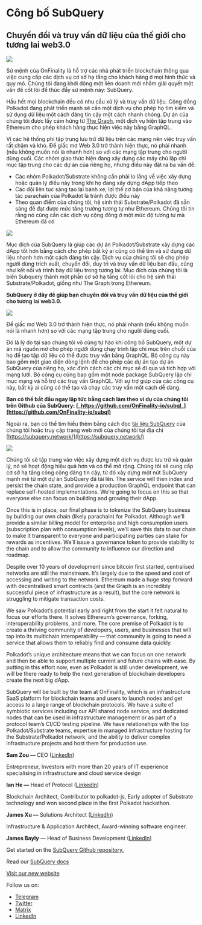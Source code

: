 # Công bố SubQuery

## Chuyển đổi và truy vấn dữ liệu của thế giới cho tương lai web3.0

![](https://miro.medium.com/max/1400/1*J5u22qNxndcuCrFJ1mfGqg.png)

Sứ mệnh của OnFinality là hỗ trợ các nhà phát triển blockchain thông qua việc cung cấp các dịch vụ cơ sở hạ tầng cho khách hàng ở mọi hình thức và quy mô. Chúng tôi đang khởi động một liên doanh mới nhằm giải quyết một vấn đề cốt lõi để thúc đẩy sứ mệnh này: SubQuery.

Hầu hết mọi blockchain đều có nhu cầu xử lý và truy vấn dữ liệu. Cộng đồng Polkadot đang phát triển mạnh sẽ cần một dịch vụ cho phép họ tìm kiếm và sử dụng dữ liệu một cách đáng tin cậy một cách nhanh chóng. Dự án của chúng tôi được lấy cảm hứng từ [The Graph](https://thegraph.com/), một dịch vụ hiện tập trung vào Ethereum cho phép khách hàng thực hiện việc này bằng GraphQL.

Vì các hệ thống phi tập trung lưu trữ dữ liệu trên các mạng nên việc truy vấn rất chậm và khó. Để giấc mơ Web 3.0 trở thành hiện thực, nó phải nhanh (nếu không muốn nói là nhanh hơn) so với các mạng tập trung cho người dùng cuối. Các nhóm giao thức hiện đang xây dựng các máy chủ lập chỉ mục tập trung cho các dự án của riêng họ, nhưng điều này đặt ra ba vấn đề:

- Các nhóm Polkadot/Substrate không cần phải lo lắng về việc xây dựng hoặc quản lý điều này trong khi họ đang xây dựng dApp tiếp theo
- Các đội liên tục sáng tạo lại bánh xe; lợi thế cơ bản của khả năng tương tác parachain của Polkadot là tránh được điều này
- Theo quan điểm của chúng tôi, hệ sinh thái Substrate/Polkadot đã sẵn sàng để đạt được mức tăng trưởng tương tự như Ethereum. Chúng tôi tin rằng nó cũng cần các dịch vụ cộng đồng ở một mức độ tương tự mà Ethereum đã có

![](https://miro.medium.com/max/1400/1*l4b4BXWkczVDaHyv30lLQQ.png)

Mục đích của SubQuery là giúp các dự án Polkadot/Substrate xây dựng các dApp tốt hơn bằng cách cho phép bất kỳ ai cũng có thể tìm và sử dụng dữ liệu nhanh hơn một cách đáng tin cậy. Dịch vụ của chúng tôi sẽ cho phép người dùng trích xuất, chuyển đổi, duy trì và truy vấn dữ liệu ban đầu, cũng như kết nối và trình bày dữ liệu trong tương lai. Mục đích của chúng tôi là biến Subquery thành một phần cơ sở hạ tầng cốt lõi cho hệ sinh thái Substrate/Polkadot, giống như The Graph trong Ethereum.

**SubQuery ở đây để giúp bạn chuyển đổi và truy vấn dữ liệu của thế giới cho tương lai web3.0.**

![](https://miro.medium.com/max/1000/1*IHstJG-hBwQzicLdWkGR5w.png)

Để giấc mơ Web 3.0 trở thành hiện thực, nó phải nhanh (nếu không muốn nói là nhanh hơn) so với các mạng tập trung cho người dùng cuối.

Đó là lý do tại sao chúng tôi vô cùng tự hào khi công bố SubQuery, một dự án mã nguồn mở cho phép người dùng chạy trình lập chỉ mục trên chuỗi của họ để tạo tập dữ liệu có thể được truy vấn bằng GraphQL. Bộ công cụ này bao gồm một giao diện dòng lệnh để cho phép các dự án tạo dự án SubQuery của riêng họ, xác định cách các chỉ mục sẽ đi qua và tích hợp với mạng lưới. Bộ công cụ cũng bao gồm một node package SubQuery lập chỉ mục mạng và hỗ trợ các truy vấn GraphQL. Với sự trợ giúp của các công cụ này, bất kỳ ai cũng có thể tạo và chạy các truy vấn một cách dễ dàng.

**Bạn có thể bắt đầu ngay lập tức bằng cách làm theo ví dụ của chúng tôi trên Github của SubQuery: [_https://github.com/OnFinality-io/subql_](https://github.com/OnFinality-io/subql)**

Ngoài ra, bạn có thể tìm hiểu thêm bằng cách đọc [tài liệu SubQuery](https://doc.subquery.network/) của chúng tôi hoặc truy cập trang web mới của chúng tôi tại  địa chỉ [https://subquery.network/](https://subquery.network/)

![](https://miro.medium.com/max/1000/1*3oA1Hvns1vrImTsmowO_Jw.png)

Chúng tôi sẽ tập trung vào việc xây dựng một dịch vụ được lưu trữ và quản lý, nó sẽ hoạt động hiệu quả hơn và có thể mở rộng. Chúng tôi sẽ cung cấp cơ sở hạ tầng công cộng đáng tin cậy, từ đó xây dựng một nút SubQuery mạnh mẽ từ một dự án SubQuery đã tải lên. The service will then index and persist the chain state, and provide a production GraphQL endpoint that can replace self-hosted implementations. We’re going to focus on this so that everyone else can focus on building and growing their dApp.

Once this is in place, our final phase is to tokenize the SubQuery business by building our own chain (likely parachain) for Polkadot. Although we’ll provide a similar billing model for enterprise and high consumption users (subscription plan with consumption levels), we’ll save this data to our chain to make it transparent to everyone and participating parties can stake for rewards as incentives. We’ll issue a governance token to provide stability to the chain and to allow the community to influence our direction and roadmap.

Despite over 10 years of development since bitcoin first started, centralised networks are still the mainstream. It’s largely due to the speed and cost of accessing and writing to the network. Ethereum made a huge step forward with decentralised smart contracts (and the Graph is an incredibly successful piece of infrastructure as a result), but the core network is struggling to mitigate transaction costs.

We saw Polkadot’s potential early and right from the start it felt natural to focus our efforts there. It solves Ethereum’s governance, forking, interoperability problems, and more. The core premise of Polkadot is to create a thriving community of developers, users, and businesses that will tap into its multichain interoperability — that community is going to need a service that allows them to reliably find and consume data quickly.

Polkadot’s unique architecture means that we can focus on one network and then be able to support multiple current and future chains with ease. By putting in this effort now, even as Polkadot is still under development, we will be there ready to help the next generation of blockchain developers create the next big dApp.

SubQuery will be built by the team at OnFinality, which is an infrastructure SaaS platform for blockchain teams and users to launch nodes and get access to a large range of blockchain protocols. We have a suite of symbiotic services including our API shared node service, and dedicated nodes that can be used in infrastructure management or as part of a protocol team’s CI/CD testing pipeline. We have relationships with the top Polkadot/Substrate teams, expertise in managed infrastructure hosting for the Substrate/Polkadot network, and the ability to deliver complex infrastructure projects and host them for production use.

**Sam Zou —** CEO ([LinkedIn](https://www.linkedin.com/in/sam-zou-5b8169a/))

Entrepreneur, Investors with more than 20 years of IT experience specialising in infrastructure and cloud service design

**Ian He —** Head of Protocol ([LinkedIn](https://www.linkedin.com/in/yin-he-7a266345/))

Blockchain Architect, Contributor to polkadot-js, Early adopter of Substrate technology and won second place in the first Polkadot hackathon.

**James Xu —** Solutions Architect ([LinkedIn](https://www.linkedin.com/in/zhexu/))

Infrastructure & Application Architect, Award-winning software engineer.

**James Bayly** — Head of Business Development ([LinkedIn](https://www.linkedin.com/in/james-bayly/))

Get started on the [SubQuery Github repository.](https://github.com/OnFinality-io/subql)

Read our [SubQuery docs](https://doc.subquery.network/)

[Visit our new website](https://subquery.network/)

Follow us on:

- [Telegram](https://t.me/subquerynetwork)
- [Twitter](https://twitter.com/subquerynetwork)
- [Matrix](https://matrix.to/#/%23subquery:matrix.org)
- [LinkedIn](https://www.linkedin.com/company/subquery)
